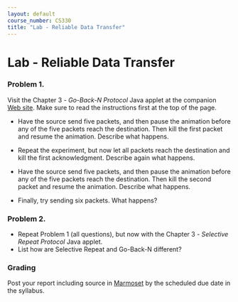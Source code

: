 ```yaml
---
layout: default
course_number: CS330
title: "Lab - Reliable Data Transfer"
---
```


# Lab - Reliable Data Transfer   

###  Problem 1.
Visit the Chapter 3 - _Go-Back-N Protocol_ Java applet at the companion [Web site](https://wps.pearsoned.com/ecs_kurose_compnetw_6/216/55463/14198702.cw/index.html). Make sure to read the instructions first at the top of the page.

- Have the source send five packets, and then pause the animation before any of the five packets reach the destination. Then kill the first packet and resume the animation. Describe what happens.

- Repeat the experiment, but now let all packets reach the destination and kill the first acknowledgment. Describe again what happens.

- Have the source send five packets, and then pause the animation before any of the five packets reach the destination. Then kill the second packet and resume the animation. Describe what happens.

- Finally, try sending six packets. What happens?

### Problem 2.
- Repeat Problem 1 (all questions), but now with the Chapter 3 - _Selective Repeat Protocol_ Java applet.
- List how are Selective Repeat and Go-Back-N different?

### Grading
Post your report including source in [Marmoset](https://cs.ycp.edu/marmoset) by the scheduled due date in the syllabus.
